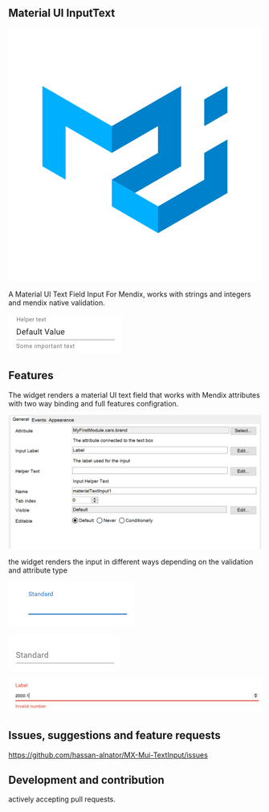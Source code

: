 ## Material UI InputText

![mui-input](README.assets/logo.png)

A Material UI Text Field Input For Mendix, works with strings and integers and mendix native validation.

![mui-input](README.assets/mui-text-input.png)

## Features
The widget renders a material UI text field that works with Mendix attributes with two way binding and full features configration.

![config](README.assets/config.png)

the widget renders the input in different ways depending on the validation and attribute type

![active](README.assets/input-label-active.png)

![shrink](README.assets/input-label-shrink.png)

![error](README.assets/input-error.png)

## Issues, suggestions and feature requests
https://github.com/hassan-alnator/MX-Mui-TextInput/issues

## Development and contribution
actively accepting pull requests.

